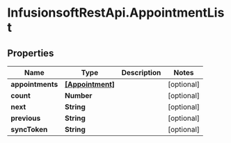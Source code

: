 # InfusionsoftRestApi.AppointmentList

## Properties
Name | Type | Description | Notes
------------ | ------------- | ------------- | -------------
**appointments** | [**[Appointment]**](Appointment.md) |  | [optional] 
**count** | **Number** |  | [optional] 
**next** | **String** |  | [optional] 
**previous** | **String** |  | [optional] 
**syncToken** | **String** |  | [optional] 



